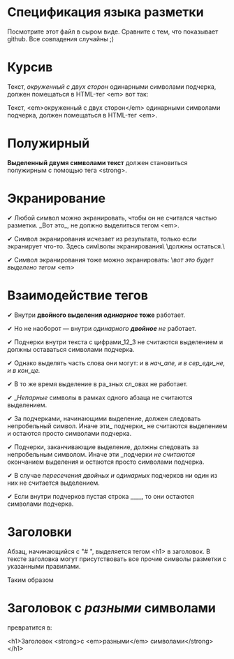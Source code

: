 # Спецификация языка разметки

Посмотрите этот файл в сыром виде. Сравните с тем, что показывает github.
Все совпадения случайны ;)



# Курсив

Текст, _окруженный с двух сторон_ одинарными символами подчерка,
должен помещаться в HTML-тег \<em> вот так:

Текст, \<em>окруженный с двух сторон\</em> одинарными символами подчерка,
должен помещаться в HTML-тег \<em>.



# Полужирный

__Выделенный двумя символами текст__ должен становиться полужирным с помощью тега \<strong>.



# Экранирование

✔ Любой символ можно экранировать, чтобы он не считался частью разметки.
\_Вот это\_, не должно выделиться тегом \<em>.

✔ Символ экранирования исчезает из результата, только если экранирует что-то.
Здесь сим\волы экранирования\ \должны остаться.\

✔ Символ экранирования тоже можно экранировать: \\_вот это будет выделено тегом_ \<em>



# Взаимодействие тегов

✔ Внутри __двойного выделения _одинарное_ тоже__ работает.

✔ Но не наоборот — внутри _одинарного __двойное__ не_ работает.

✔ Подчерки внутри текста c цифрами_12_3 не считаются выделением и должны оставаться символами подчерка.

✔ Однако выделять часть слова они могут: и в _нач_але, и в сер_еди_не, и в кон_це._

✔ В то же время выделение в ра_зных сл_овах не работает.

✔ __Непарные_ символы в рамках одного абзаца не считаются выделением.

✔ За подчерками, начинающими выделение, должен следовать непробельный символ. Иначе эти_ подчерки_ не считаются выделением 
и остаются просто символами подчерка.

✔ Подчерки, заканчивающие выделение, должны следовать за непробельным символом. Иначе эти _подчерки _не считаются_ окончанием выделения 
и остаются просто символами подчерка.

✔ В случае __пересечения _двойных__ и одинарных_ подчерков ни один из них не считается выделением.

✔ Если внутри подчерков пустая строка ____, то они остаются символами подчерка.



# Заголовки

Абзац, начинающийся с "# ", выделяется тегом \<h1> в заголовок.
В тексте заголовка могут присутствовать все прочие символы разметки с указанными правилами.

Таким образом

# Заголовок __с _разными_ символами__

превратится в:

\<h1>Заголовок \<strong>с \<em>разными\</em> символами\</strong>\</h1>